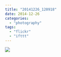 ```yaml
---
title: "20141226_120918"
date: 2014-12-26
categories: 
  - "photography"
tags: 
  - "flickr"
  - "ifttt"
---
```


![](https://farm8.staticflickr.com/7580/15494546173_f7b21a46a4_b.jpg)
